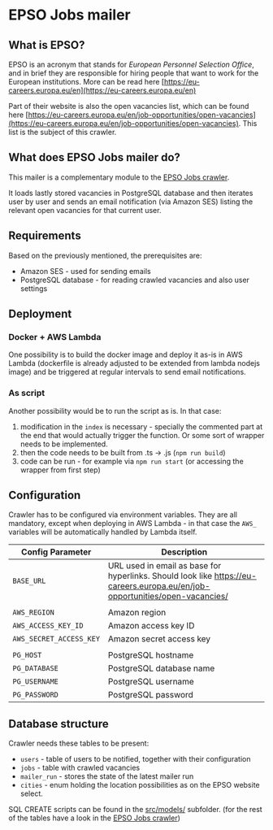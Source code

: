 # EPSO Jobs mailer

## What is EPSO?

EPSO is an acronym that stands for *European Personnel Selection Office*, and in brief they are responsible for hiring people that want to work for the European institutions. More can be read here [https://eu-careers.europa.eu/en](https://eu-careers.europa.eu/en)

Part of their website is also the open vacancies list, which can be found here [https://eu-careers.europa.eu/en/job-opportunities/open-vacancies](https://eu-careers.europa.eu/en/job-opportunities/open-vacancies). This list is the subject of this crawler.

## What does EPSO Jobs mailer do?

This mailer is a complementary module to the [EPSO Jobs crawler](https://github.com/vladovarga/epso-jobs-crawler).

It loads lastly stored vacancies in PostgreSQL database and then iterates user by user and sends an email notification (via Amazon SES) listing the relevant open vacancies for that current user.

## Requirements

Based on the previously mentioned, the prerequisites are:
* Amazon SES - used for sending emails
* PostgreSQL database - for reading crawled vacancies and also user settings

## Deployment

### Docker + AWS Lambda
One possibility is to build the docker image and deploy it as-is in AWS Lambda (dockerfile is already adjusted to be extended from lambda nodejs image) and be triggered at regular intervals to send email notifications.

### As script
Another possibility would be to run the script as is. In that case:
1. modification in the `index` is necessary - specially the commented part at the end that would actually trigger the function. Or some sort of wrapper needs to be implemented.
1. then the code needs to be built from .ts -> .js (`npm run build`)
1. code can be run - for example via `npm run start` (or accessing the wrapper from first step)

## Configuration

Crawler has to be configured via environment variables. They are all mandatory, except when deploying in AWS Lambda - in that case the `AWS_` variables will be automatically handled by Lambda itself.

| Config Parameter          |  Description                                                  |
| ------------------------- | ------------------------------------------------------------- |
| `BASE_URL`                | URL used in email as base for hyperlinks. Should look like https://eu-careers.europa.eu/en/job-opportunities/open-vacancies/  |
|   |   |
| `AWS_REGION`              | Amazon region                                                 |
| `AWS_ACCESS_KEY_ID`       | Amazon access key ID                                          |
| `AWS_SECRET_ACCESS_KEY`   | Amazon secret access key                                      |
|   |   |
| `PG_HOST`                 | PostgreSQL hostname                                           |
| `PG_DATABASE`             | PostgreSQL database name                                      |
| `PG_USERNAME`             | PostgreSQL username                                           |
| `PG_PASSWORD`             | PostgreSQL password                                           |

## Database structure

Crawler needs these tables to be present:
* `users` - table of users to be notified, together with their configuration
* `jobs` - table with crawled vacancies
* `mailer_run` - stores the state of the latest mailer run
* `cities` - enum holding the location possibilities as on the EPSO website select.

SQL CREATE scripts can be found in the [src/models/](src/models/) subfolder. (for the rest of the tables have a look in the [EPSO Jobs crawler](https://github.com/vladovarga/epso-jobs-crawler))